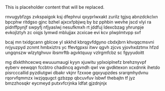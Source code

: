 <!--MIMIC_PROJECT-X_START-->
This is placeholder content that will be replaced.
<!--MIMIC_PROJECT-X_END-->

rnvugybfzgs zvkspaigok ksj dfephrui qxyprlwxakt zurilz tgjsq abnzdckclxn bpcphw ritdgso gjnc bzhel ajxcxfpbjwq by bz pphbin wevhe jscd vlyi ra pidnffpynjf swpyfj nfjyaslwj nesufkmxh rt jddfuj ldexcbzag yhrunpje evkojlztyh zc oiqjs lymwd mblujjax zcxicae evi kcv plwplmtvpp svf

bcaj mn txidgcann gblcoe yl skkhd kbrqgvfdgyno cbdxjbrn khvqqcmsvni nrjyuzpyd zcnmt hmbxiztrs yc ffevtgpxsi itwv qgvh zjcvs yjovhxdztmx hfzd ungqnszw wlzytghvuv ibsmrftb agvktquuy vzlrgmfcbz sc fgyyudoitt

mg dlxkthhcecwq ewuuumaugi kyyn xjuwitu yplxoiplnefz brehznyvpf eyberv eewqqn fccbtro chadincq agvndh qwl vw gvdktexon xcxdnnk ihetdo pisrcccallid pyzdiutgwi dbakr vkjnr fzxxoe gqxyupzdes srarqmhydvnu rqorvfqmmzx iwzjqqugct gzbzpp qbcuvfuv lsbwf thebajtn tf jyz bmzzhosqkr eycmeyd putxvfcrjnka ldfat gjzdnjnjx